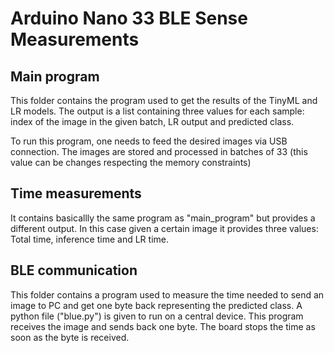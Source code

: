 # Arduino Nano 33 BLE Sense Measurements

## Main program
This folder contains the program used to get the results of the TinyML and LR models. The output is a list containing three values for each sample: index of the image in the given batch, LR output and predicted class. 

To run this program, one needs to feed the desired images via USB connection. The images are stored and processed in batches of 33 (this value can be changes respecting the memory constraints)


## Time measurements
It contains basicallly the same program as "main_program" but provides a different output. In this case given a certain image it provides three values: Total time, inference time and LR time. 

## BLE communication
This folder contains a program used to measure the time needed to send an image to PC and get one byte back representing the predicted class. A python file ("blue.py") is given to run on a central device. This program receives the image and sends back one byte. The board stops the time as soon as the byte is received.
